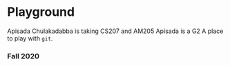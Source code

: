 # Playground
Apisada Chulakadabba is taking CS207 and AM205
Apisada is a G2
A place to play with `git`.

### Fall 2020
